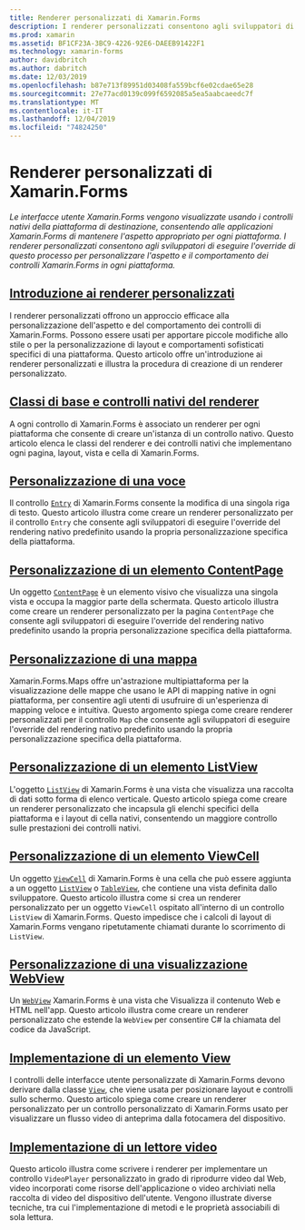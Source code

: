 ```yaml
---
title: Renderer personalizzati di Xamarin.Forms
description: I renderer personalizzati consentono agli sviluppatori di eseguire l'override del rendering dei controlli nativi in ogni piattaforma per personalizzare l'aspetto e il comportamento dei controlli di Xamarin.Forms.
ms.prod: xamarin
ms.assetid: BF1CF23A-3BC9-4226-92E6-DAEEB91422F1
ms.technology: xamarin-forms
author: davidbritch
ms.author: dabritch
ms.date: 12/03/2019
ms.openlocfilehash: b87e713f89951d03408fa559bcf6e02cdae65e28
ms.sourcegitcommit: 27e77acd0139c099f6592085a5ea5aabcaeedc7f
ms.translationtype: MT
ms.contentlocale: it-IT
ms.lasthandoff: 12/04/2019
ms.locfileid: "74824250"
---
```

# <a name="xamarinforms-custom-renderers"></a>Renderer personalizzati di Xamarin.Forms

_Le interfacce utente Xamarin.Forms vengono visualizzate usando i controlli nativi della piattaforma di destinazione, consentendo alle applicazioni Xamarin.Forms di mantenere l'aspetto appropriato per ogni piattaforma. I renderer personalizzati consentono agli sviluppatori di eseguire l'override di questo processo per personalizzare l'aspetto e il comportamento dei controlli Xamarin.Forms in ogni piattaforma._

## <a name="introduction-to-custom-renderersintroductionmd"></a>[Introduzione ai renderer personalizzati](introduction.md)

I renderer personalizzati offrono un approccio efficace alla personalizzazione dell'aspetto e del comportamento dei controlli di Xamarin.Forms. Possono essere usati per apportare piccole modifiche allo stile o per la personalizzazione di layout e comportamenti sofisticati specifici di una piattaforma. Questo articolo offre un'introduzione ai renderer personalizzati e illustra la procedura di creazione di un renderer personalizzato.

## <a name="renderer-base-classes-and-native-controlsrenderersmd"></a>[Classi di base e controlli nativi del renderer](renderers.md)

A ogni controllo di Xamarin.Forms è associato un renderer per ogni piattaforma che consente di creare un'istanza di un controllo nativo. Questo articolo elenca le classi del renderer e dei controlli nativi che implementano ogni pagina, layout, vista e cella di Xamarin.Forms.

## <a name="customizing-an-entryentrymd"></a>[Personalizzazione di una voce](entry.md)

Il controllo [`Entry`](xref:Xamarin.Forms.Entry) di Xamarin.Forms consente la modifica di una singola riga di testo. Questo articolo illustra come creare un renderer personalizzato per il controllo `Entry` che consente agli sviluppatori di eseguire l'override del rendering nativo predefinito usando la propria personalizzazione specifica della piattaforma.

## <a name="customizing-a-contentpagecontentpagemd"></a>[Personalizzazione di un elemento ContentPage](contentpage.md)

Un oggetto [`ContentPage`](xref:Xamarin.Forms.ContentPage) è un elemento visivo che visualizza una singola vista e occupa la maggior parte della schermata. Questo articolo illustra come creare un renderer personalizzato per la pagina `ContentPage` che consente agli sviluppatori di eseguire l'override del rendering nativo predefinito usando la propria personalizzazione specifica della piattaforma.

## <a name="customizing-a-mapmapindexmd"></a>[Personalizzazione di una mappa](map/index.md)

Xamarin.Forms.Maps offre un'astrazione multipiattaforma per la visualizzazione delle mappe che usano le API di mapping native in ogni piattaforma, per consentire agli utenti di usufruire di un'esperienza di mapping veloce e intuitiva. Questo argomento spiega come creare renderer personalizzati per il controllo `Map` che consente agli sviluppatori di eseguire l'override del rendering nativo predefinito usando la propria personalizzazione specifica della piattaforma.

## <a name="customizing-a-listviewlistviewmd"></a>[Personalizzazione di un elemento ListView](listview.md)

L'oggetto [`ListView`](xref:Xamarin.Forms.ListView) di Xamarin.Forms è una vista che visualizza una raccolta di dati sotto forma di elenco verticale. Questo articolo spiega come creare un renderer personalizzato che incapsula gli elenchi specifici della piattaforma e i layout di cella nativi, consentendo un maggiore controllo sulle prestazioni dei controlli nativi.

## <a name="customizing-a-viewcellviewcellmd"></a>[Personalizzazione di un elemento ViewCell](viewcell.md)

Un oggetto [`ViewCell`](xref:Xamarin.Forms.ViewCell) di Xamarin.Forms è una cella che può essere aggiunta a un oggetto [`ListView`](xref:Xamarin.Forms.ListView) o [`TableView`](xref:Xamarin.Forms.TableView), che contiene una vista definita dallo sviluppatore. Questo articolo illustra come si crea un renderer personalizzato per un oggetto `ViewCell` ospitato all'interno di un controllo `ListView` di Xamarin.Forms. Questo impedisce che i calcoli di layout di Xamarin.Forms vengano ripetutamente chiamati durante lo scorrimento di `ListView`.

## <a name="customizing-a-webviewhybridwebviewmd"></a>[Personalizzazione di una visualizzazione WebView](hybridwebview.md)

Un [`WebView`](xref:Xamarin.Forms.WebView) Xamarin.Forms è una vista che Visualizza il contenuto Web e HTML nell'app. Questo articolo illustra come creare un renderer personalizzato che estende la `WebView` per consentire C# la chiamata del codice da JavaScript.

## <a name="implementing-a-viewviewmd"></a>[Implementazione di un elemento View](view.md)

I controlli delle interfacce utente personalizzate di Xamarin.Forms devono derivare dalla classe [`View`](xref:Xamarin.Forms.View), che viene usata per posizionare layout e controlli sullo schermo. Questo articolo spiega come creare un renderer personalizzato per un controllo personalizzato di Xamarin.Forms usato per visualizzare un flusso video di anteprima dalla fotocamera del dispositivo.

## <a name="implementing-a-video-playervideo-playerindexmd"></a>[Implementazione di un lettore video](video-player/index.md)

Questo articolo illustra come scrivere i renderer per implementare un controllo `VideoPlayer` personalizzato in grado di riprodurre video dal Web, video incorporati come risorse dell'applicazione o video archiviati nella raccolta di video del dispositivo dell'utente. Vengono illustrate diverse tecniche, tra cui l'implementazione di metodi e le proprietà associabili di sola lettura.
